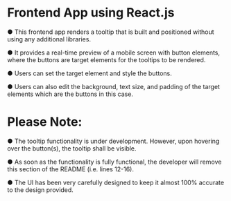 # Frontend App using React.js

● This frontend app renders a tooltip that is built and positioned without using any additional libraries. 

● It provides a real-time preview of a mobile screen with button elements, where the buttons are target elements for the tooltips to be rendered.

● Users can set the target element and style the buttons.

● Users can also edit the background, text size, and padding of the target elements which are the buttons in this case.


# Please Note:

● The tooltip functionality is under development. However, upon hovering over the button(s), the tooltip shall be visible.

● As soon as the functionality is fully functional, the developer will remove this section of the README (i.e. lines 12-16).

● The UI has been very carefully designed to keep it almost 100% accurate to the design provided.
